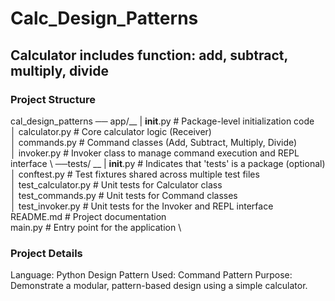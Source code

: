 # Calc_Design_Patterns

## Calculator includes function: add, subtract, multiply, divide

### Project Structure
cal_design_patterns
── app/__
|    __init__.py           # Package-level initialization code \
│    calculator.py         # Core calculator logic (Receiver) \
│    commands.py           # Command classes (Add, Subtract, Multiply, Divide) \
│    invoker.py            # Invoker class to manage command execution and REPL interface \ ──tests/ __
|    __init__.py           # Indicates that 'tests' is a  package (optional) \
│    conftest.py           # Test fixtures shared across multiple test files \
│    test_calculator.py    # Unit tests for Calculator class \
│    test_commands.py      # Unit tests for Command classes \
│    test_invoker.py       # Unit tests for the Invoker and REPL interface \
 README.md                 # Project documentation \
 main.py                 # Entry point for the application \


### Project Details
Language: Python
Design Pattern Used: Command Pattern
Purpose: Demonstrate a modular, pattern-based design using a simple calculator.

